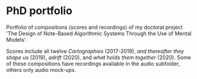 # PhD portfolio

Portfolio of compositions (scores and recordings) of my doctoral project 'The Design of Note-Based Algorithmic Systems Through the Use of Mental Models'.

Scores include all twelve _Cartographies_ (2017-2019), _and thereafter they shape us_ (2019), _adrift_ (2020), and _what holds them together_ (2020). Some of these compositions have recordings available in the audio subfolder, others only audio mock-ups.
